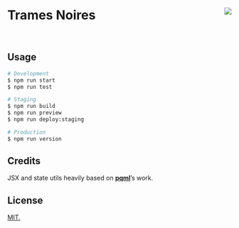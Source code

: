 # Trames Noires [<img src="https://github.com/chevalvert.png?size=100" size="100" align="right">](http://chevalvert.fr/)

<br>

## Usage

```bash
# Development
$ npm run start
$ npm run test

# Staging
$ npm run build
$ npm run preview
$ npm run deploy:staging

# Production
$ npm run version
```

## Credits

JSX and state utils heavily based on [**pqml**](https://github.com/pqml)’s work.

## License
[MIT.](https://tldrlegal.com/license/mit-license)




